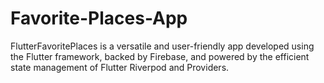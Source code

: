 # Favorite-Places-App
FlutterFavoritePlaces is a versatile and user-friendly app developed using the Flutter framework, backed by Firebase, and powered by the efficient state management of Flutter Riverpod and Providers.
